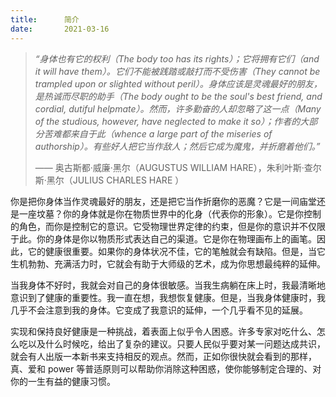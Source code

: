 ```yaml
---
title:      简介
date:       2021-03-16
---
```


> *“身体也有它的权利（The body too has its rights）；它将拥有它们（and it will have them）。它们不能被践踏或敲打而不受伤害（They cannot be trampled upon or slighted without peril）。身体应该是灵魂最好的朋友，是热诚而尽职的助手（The body ought to be the soul's best friend, and cordial, dutiful helpmate）。然而，许多勤奋的人却忽略了这一点（Many of the studious, however, have neglected to make it so）；作者的大部分苦难都来自于此（whence a large part of the miseries of authorship）。有些好人把它当作敌人；然后它成为魔鬼，并折磨着他们。”*
>
> —— 奥古斯都·威廉·黑尔（AUGUSTUS WILLIAM HARE），朱利叶斯·查尔斯·黑尔（JULIUS CHARLES HARE ）

你是把你身体当作灵魂最好的朋友，还是把它当作折磨你的恶魔？它是一间庙堂还是一座坟墓？你的身体就是你在物质世界中的化身（代表你的形象）。它是你控制的角色，而你是控制它的意识。它受物理世界定律的约束，但是你的意识并不仅限于此。你的身体是你以物质形式表达自己的渠道。它是你在物理画布上的画笔。因此，它的健康很重要。如果你的身体状况不佳，它的笔触就会有缺陷。但是，当它生机勃勃、充满活力时，它就会有助于大师级的艺术，成为你思想最纯粹的延伸。

当我身体不好时，我就会对自己的身体很敏感。当我生病躺在床上时，我最清晰地意识到了健康的重要性。我一直在想，我想恢复健康。但是，当我身体健康时，我几乎不会注意到我的身体。它变成了我意识的延伸，一个几乎看不见的延展。

实现和保持良好健康是一种挑战，着表面上似乎令人困惑。许多专家对吃什么、怎么吃以及什么时候吃，给出了复杂的建议。只要人民似乎要对某一问题达成共识，就会有人出版一本新书来支持相反的观点。然而，正如你很快就会看到的那样，真、爱和 power 等普适原则可以帮助你消除这种困惑，使你能够制定合理的、对你的一生有益的健康习惯。

